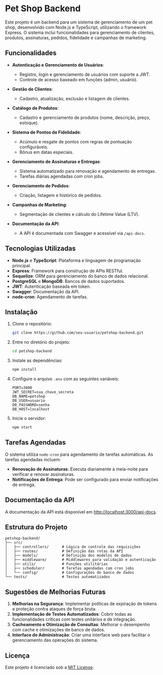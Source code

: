 # Pet Shop Backend

Este projeto é um backend para um sistema de gerenciamento de um pet shop, desenvolvido com Node.js e TypeScript, utilizando o framework Express. O sistema inclui funcionalidades para gerenciamento de clientes, produtos, assinaturas, pedidos, fidelidade e campanhas de marketing.

## Funcionalidades

- **Autenticação e Gerenciamento de Usuários**:
  - Registro, login e gerenciamento de usuários com suporte a JWT.
  - Controle de acesso baseado em funções (admin, usuário).

- **Gestão de Clientes**:
  - Cadastro, atualização, exclusão e listagem de clientes.
  
- **Catálogo de Produtos**:
  - Cadastro e gerenciamento de produtos (nome, descrição, preço, estoque).

- **Sistema de Pontos de Fidelidade**:
  - Acúmulo e resgate de pontos com regras de pontuação configuráveis.
  - Bônus em datas especiais.

- **Gerenciamento de Assinaturas e Entregas**:
  - Sistema automatizado para renovação e agendamento de entregas.
  - Tarefas diárias agendadas com cron jobs.

- **Gerenciamento de Pedidos**:
  - Criação, listagem e histórico de pedidos.

- **Campanhas de Marketing**:
  - Segmentação de clientes e cálculo do Lifetime Value (LTV).

- **Documentação da API**:
  - A API é documentada com Swagger e acessível via `/api-docs`.

## Tecnologias Utilizadas

- **Node.js** e **TypeScript**: Plataforma e linguagem de programação principal.
- **Express**: Framework para construção de APIs RESTful.
- **Sequelize**: ORM para gerenciamento do banco de dados relacional.
- **PostgreSQL** e **MongoDB**: Bancos de dados suportados.
- **JWT**: Autenticação baseada em token.
- **Swagger**: Documentação da API.
- **node-cron**: Agendamento de tarefas.

## Instalação

1. Clone o repositório:

   ```bash
   git clone https://github.com/seu-usuario/petshop-backend.git
   ```

2. Entre no diretório do projeto:

   ```bash
   cd petshop-backend
   ```

3. Instale as dependências:

   ```bash
   npm install
   ```

4. Configure o arquivo `.env` com as seguintes variáveis:

   ```
   PORT=3000
   JWT_SECRET=sua_chave_secreta
   DB_NAME=petshop
   DB_USER=usuario
   DB_PASSWORD=senha
   DB_HOST=localhost
   ```

5. Inicie o servidor:

   ```bash
   npm start
   ```

## Tarefas Agendadas

O sistema utiliza `node-cron` para agendamento de tarefas automáticas. As tarefas agendadas incluem:

- **Renovação de Assinaturas**: Executa diariamente à meia-noite para verificar e renovar assinaturas.
- **Notificações de Entrega**: Pode ser configurado para enviar notificações de entrega.

## Documentação da API

A documentação da API está disponível em [http://localhost:3000/api-docs](http://localhost:3000/api-docs).

## Estrutura do Projeto

```plaintext
petshop-backend/
├── src/
│   ├── controllers/      # Lógica de controle das requisições
│   ├── routes/           # Definição das rotas da API
│   ├── models/           # Definição dos modelos de dados
│   ├── middleware/       # Middlewares para validação e autenticação
│   ├── utils/            # Funções utilitárias
│   ├── scheduler/        # Tarefas agendadas com cron jobs
│   └── config/           # Configurações do banco de dados
└── tests/                # Testes automatizados
```

## Sugestões de Melhorias Futuras

1. **Melhorias na Segurança**: Implementar políticas de expiração de tokens e proteção contra ataques de força bruta.
2. **Implementação de Testes Automatizados**: Cobrir todas as funcionalidades críticas com testes unitários e de integração.
3. **Cacheamento e Otimização de Consultas**: Melhorar o desempenho com cache e otimizações de banco de dados.
4. **Interface de Administração**: Criar uma interface web para facilitar o gerenciamento das operações do sistema.

## Licença

Este projeto é licenciado sob a [MIT License](LICENSE).